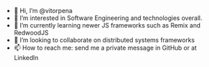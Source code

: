 - 👋 Hi, I’m @vitorpena
- 👀 I’m interested in Software Engineering and technologies overall.
- 🌱 I’m currently learning newer JS frameworks such as Remix and RedwoodJS
- 💞️ I’m looking to collaborate on distributed systems frameworks
- 📫 How to reach me: send me a private message in GitHub or at LinkedIn
